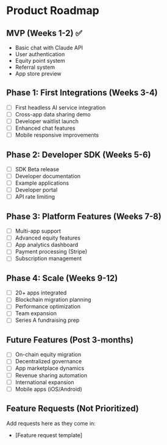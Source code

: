 # Product Roadmap

## MVP (Weeks 1-2) ✅
- Basic chat with Claude API
- User authentication
- Equity point system
- Referral system
- App store preview

## Phase 1: First Integrations (Weeks 3-4)
- [ ] First headless AI service integration
- [ ] Cross-app data sharing demo
- [ ] Developer waitlist launch
- [ ] Enhanced chat features
- [ ] Mobile responsive improvements

## Phase 2: Developer SDK (Weeks 5-6)
- [ ] SDK Beta release
- [ ] Developer documentation
- [ ] Example applications
- [ ] Developer portal
- [ ] API rate limiting

## Phase 3: Platform Features (Weeks 7-8)
- [ ] Multi-app support
- [ ] Advanced equity features
- [ ] App analytics dashboard
- [ ] Payment processing (Stripe)
- [ ] Subscription management

## Phase 4: Scale (Weeks 9-12)
- [ ] 20+ apps integrated
- [ ] Blockchain migration planning
- [ ] Performance optimization
- [ ] Team expansion
- [ ] Series A fundraising prep

## Future Features (Post 3-months)
- [ ] On-chain equity migration
- [ ] Decentralized governance
- [ ] App marketplace dynamics
- [ ] Revenue sharing automation
- [ ] International expansion
- [ ] Mobile apps (iOS/Android)

## Feature Requests (Not Prioritized)
Add requests here as they come in:
- [Feature request template]
